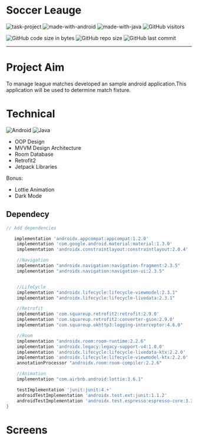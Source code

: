   # Soccer Leauge
  
  ![task-project](https://img.shields.io/badge/Task%20Project-2021-1f425f.svg?color=red)
  ![made-with-android](https://img.shields.io/badge/Made%20with-Android-1f425f.svg?color=green)
  ![made-with-java](https://img.shields.io/badge/Made%20with-Java-1f425f.svg?color=orange)
  ![GitHub visitors](https://img.shields.io/badge/dynamic/json?color=red&label=ziyaretçi%20sayısı&query=value&url=https%3A%2F%2Fapi.countapi.xyz%2Fhit%2Fakkayameva.SoccerLeauge%2Freadme)


  ![GitHub code size in bytes](https://img.shields.io/github/languages/code-size/akkayameva/SoccerLeauge?color=red&label=kod%20boyutu)
  ![GitHub repo size](https://img.shields.io/github/repo-size/akkayameva/SoccerLeauge?color=orange&label=depo%20boyutu)
  ![GitHub last commit](https://img.shields.io/github/last-commit/akkayameva/SoccerLeauge?color=yellowgreen&label=son%20faliyet)


<hr>



# Project Aim

To manage league matches developed an sample android application.This application will be used to determine match fixture.

# Technical
![Android](https://img.shields.io/badge/-Android-000000?style=flat&logo=Android&logoColor=green)
![Java](https://img.shields.io/badge/-Java-000000?style=flat&logo=Java&logoColor=green)

- OOP Design
- MVVM Design Architecture
- Room Database
- Retrofit2
- Jetpack Libraries

Bonus:
- Lottie Animation
- Dark Mode

## Dependecy
```groovy
// Add dependencies

   implementation 'androidx.appcompat:appcompat:1.2.0'
    implementation 'com.google.android.material:material:1.3.0'
    implementation 'androidx.constraintlayout:constraintlayout:2.0.4'

    //Navigation
    implementation "androidx.navigation:navigation-fragment:2.3.5"
    implementation "androidx.navigation:navigation-ui:2.3.5"


    //LifeCycle
    implementation "androidx.lifecycle:lifecycle-viewmodel:2.3.1"
    implementation "androidx.lifecycle:lifecycle-livedata:2.3.1"

    //Retrofit
    implementation 'com.squareup.retrofit2:retrofit:2.9.0'
    implementation 'com.squareup.retrofit2:converter-gson:2.9.0'
    implementation "com.squareup.okhttp3:logging-interceptor:4.6.0"

    //Room
    implementation "androidx.room:room-runtime:2.2.6"
    implementation 'androidx.legacy:legacy-support-v4:1.0.0'
    implementation 'androidx.lifecycle:lifecycle-livedata-ktx:2.2.0'
    implementation 'androidx.lifecycle:lifecycle-viewmodel-ktx:2.2.0'
    annotationProcessor "androidx.room:room-compiler:2.2.6"

    //Animation
    implementation "com.airbnb.android:lottie:3.6.1"

    testImplementation 'junit:junit:4.+'
    androidTestImplementation 'androidx.test.ext:junit:1.1.2'
    androidTestImplementation 'androidx.test.espresso:espresso-core:3.3.0'
}
```

# Screens





